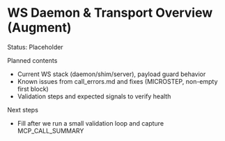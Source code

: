 # WS Daemon & Transport Overview (Augment)

Status: Placeholder

Planned contents
- Current WS stack (daemon/shim/server), payload guard behavior
- Known issues from call_errors.md and fixes (MICROSTEP, non-empty first block)
- Validation steps and expected signals to verify health

Next steps
- Fill after we run a small validation loop and capture MCP_CALL_SUMMARY

